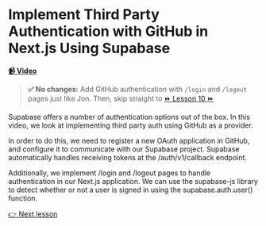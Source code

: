 # Implement Third Party Authentication with GitHub in Next.js Using Supabase

**[📹 Video](https://egghead.io/lessons/supabase-implement-third-party-authentication-with-github-in-next-js-using-supabase)**

> **✅ No changes:** Add GitHub authentication with `/login` and `/logout` pages just like Jon. Then, skip straight to [⏩ Lesson 10 ⏩](/10-create-a-stripe-customer-with-next-js-api-routes)

Supabase offers a number of authentication options out of the box. In this video, we look at implementing third party auth using GitHub as a provider.

In order to do this, we need to register a new OAuth application in GitHub, and configure it to communicate with our Supabase project. Supabase automatically handles receiving tokens at the /auth/v1/callback endpoint.

Additionally, we implement /login and /logout pages to handle authentication in our Next.js application. We can use the supabase-js library to detect whether or not a user is signed in using the supabase.auth.user() function.

[👉 Next lesson](/10-create-a-stripe-customer-with-next-js-api-routes)